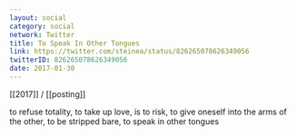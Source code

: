 ```yaml
---
layout: social
category: social
network: Twitter
title: To Speak In Other Tongues
link: https://twitter.com/steinea/status/826265078626349056
twitterID: 826265078626349056
date: 2017-01-30
---
```


[[2017]] / [[posting]]

to refuse totality, to take up love, is to risk, to give oneself into the arms of the other, to be stripped bare, to speak in other tongues

